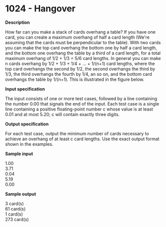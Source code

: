 # 1024 - Hangover

**Description**

How far can you make a stack of cards overhang a table? If you have one card, you can create a maximum overhang of half a card length (We're assuming that the cards must be perpendicular to the table). With two cards you can make the top card overhang the bottom one by half a card length, and the bottom one overhang the table by a third of a card length, for a total maximum overhang of 1/2 + 1/3 = 5/6 card lengths. In general you can make n cards overhang by 1/2 + 1/3 + 1/4 + ... + 1/(n+1) card lengths, where the top card overhangs the second by 1/2, the second overhangs the third by 1/3, the third overhangs the fourth by 1/4, an so on, and the bottom card overhangs the table by 1/(n+1). This is illustrated in the figure below.
 
**Input specification**

The input consists of one or more test cases, followed by a line containing the number 0.00 that signals the end of the input. Each test case is a single line containing a positive floating-point number c whose value is at least 0.01 and at most 5.20; c will contain exactly three digits.

**Output specification**

For each test case, output the minimum number of cards necessary to achieve an overhang of at least c card lengths. Use the exact output format shown in the examples.

**Sample input**

1.00<br/>
3.71<br/>
0.04<br/>
5.19<br/>
0.00<br/>

**Sample output**

3 card(s)<br/>
61 card(s)<br/>
1 card(s)<br/>
273 card(s)<br/>